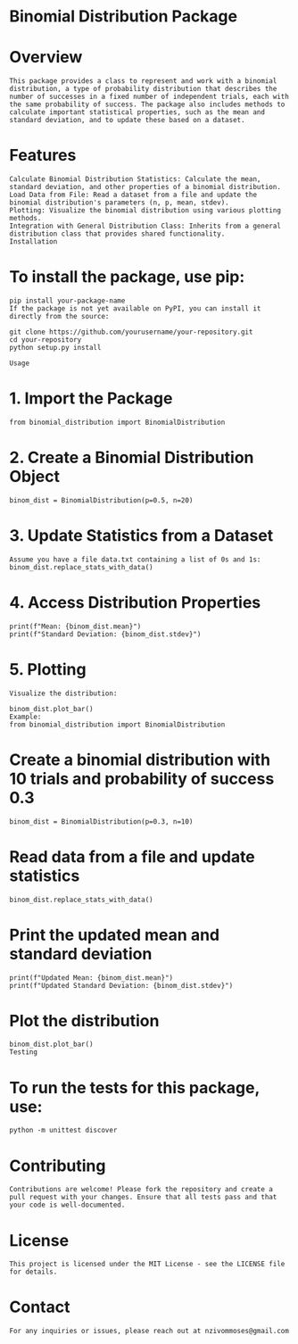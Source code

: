  #   Binomial Distribution Package
 #   Overview

    This package provides a class to represent and work with a binomial distribution, a type of probability distribution that describes the number of successes in a fixed number of independent trials, each with the same probability of success. The package also includes methods to calculate important statistical properties, such as the mean and standard deviation, and to update these based on a dataset.

  # Features
    Calculate Binomial Distribution Statistics: Calculate the mean, standard deviation, and other properties of a binomial distribution.
    Load Data from File: Read a dataset from a file and update the binomial distribution's parameters (n, p, mean, stdev).
    Plotting: Visualize the binomial distribution using various plotting methods.
    Integration with General Distribution Class: Inherits from a general distribution class that provides shared functionality.
    Installation
  #  To install the package, use pip:

    pip install your-package-name
    If the package is not yet available on PyPI, you can install it directly from the source:

    git clone https://github.com/yourusername/your-repository.git
    cd your-repository
    python setup.py install

    Usage
   # 1. Import the Package

    from binomial_distribution import BinomialDistribution

   # 2. Create a Binomial Distribution Object

    binom_dist = BinomialDistribution(p=0.5, n=20)

   # 3. Update Statistics from a Dataset

    Assume you have a file data.txt containing a list of 0s and 1s:
    binom_dist.replace_stats_with_data()

   # 4. Access Distribution Properties
    print(f"Mean: {binom_dist.mean}")
    print(f"Standard Deviation: {binom_dist.stdev}")
   # 5. Plotting

    Visualize the distribution:

    binom_dist.plot_bar()
    Example:
    from binomial_distribution import BinomialDistribution

# Create a binomial distribution with 10 trials and probability of success 0.3
    binom_dist = BinomialDistribution(p=0.3, n=10)

# Read data from a file and update statistics
    binom_dist.replace_stats_with_data()

# Print the updated mean and standard deviation
    print(f"Updated Mean: {binom_dist.mean}")
    print(f"Updated Standard Deviation: {binom_dist.stdev}")

# Plot the distribution
    binom_dist.plot_bar()
    Testing
# To run the tests for this package, use:

    python -m unittest discover

# Contributing

    Contributions are welcome! Please fork the repository and create a pull request with your changes. Ensure that all tests pass and that your code is well-documented.

   # License
    This project is licensed under the MIT License - see the LICENSE file for details.

   # Contact
    For any inquiries or issues, please reach out at nzivommoses@gmail.com